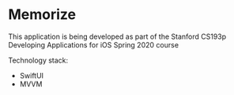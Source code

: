 # Memorize
This application is being developed as part of the Stanford CS193p Developing Applications for iOS Spring 2020 course

Technology stack:
- SwiftUI
- MVVM
